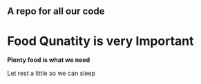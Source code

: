 ## A repo for all our code
# Food Qunatity is very Important 
**Plenty food is what we need**

<footer>Let rest a little so we can sleep</footer>
